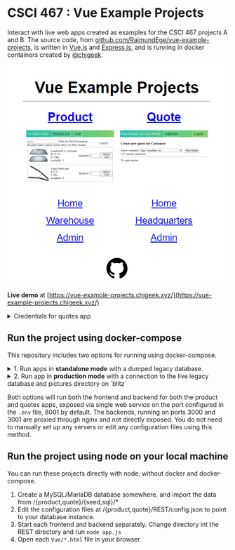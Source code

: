 # CSCI 467 : Vue Example Projects
Interact with live web apps created as examples for the CSCI 467 projects A and B. The source code, from [github.com/RaimundEge/vue-example-projects](https://github.com/RaimundEge/vue-example-projects/), is written in [Vue.js](https://vuejs.org/) and [Express.js](https://expressjs.com/), and is running in docker containers created by [@chigeek](https://github.com/chigeekgreg).

[![Screenshot](/thumbnail.png?raw=true "Screenshot")](https://vue-example-projects.chigeek.xyz/)

**Live demo** at [https://vue-example-projects.chigeek.xyz/](https://vue-example-projects.chigeek.xyz/)

<details>
  <summary>Credentials for quotes app</summary>
  
  | Username | Password |
  |----------|----------|
  | alice    | alice    |
  | bob      | bob      |
  | charlie  | charlie  |
</details>

## Run the project using docker-compose
This repository includes two options for running using docker-compose.

<details>
  <summary>1. Run apps in <strong>standalone mode</strong> with a dumped legacy database.</summary>
  
  ⚠️ *This option is best for local development and works even when `blitz` is offline.*

  ```sh
    docker-compose up -d
  ```

  This default method will use the configuration from `docker-compose.yml` and `docker-compose.override.yml`. The override .yml file includes a definition for an additional mariadb instance that will simulate the live legacy database, including dynamically changing the name of customer with id=33. Also, the product images are served directly from nginx under /pics/.
</details>

<details>
  <summary>2. Run app in <strong>production mode</strong> with a connection to the live legacy database and pictures directory on `blitz`</summary>
  
  ⚠️ *This option requires http and mysql on blitz to be accessible from your machine.*

  ```sh
    docker-compose -f docker-compose.yml -f docker-compose.prod.yml up -d
  ```

  This default method will use the configuration from `docker-compose.yml` and `docker-compose.prod.yml`. The prod .yml file includes a config file for the backends to connect to the live database. Also, the product images are proxied from `blitz` through nginx under `/pics/`, with a cache volume mapped to `/data/nginx/cache` so that images are not retrieved from `blitz` more than once.
</details>

Both options will run both the frontend and backend for both the product and quotes apps, exposed via single web service on the port configured in the `.env` file, 8001 by default. The backends, running on ports 3000 and 3001 are proxied through nginx and not directly exposed. You do not need to manually set up any servers or edit any configuration files using this method.

## Run the project using node on your local machine
You can run these projects directly with node, without docker and docker-compose.

1. Create a MySQL/MariaDB database somewhere, and import the data from /{product,quote}/{seed,sql}/*
2. Edit the configuration files at /{product,quote}/REST/config.json to point to your database instance.
3. Start each frontend and backend separately. Change directory int the REST directory and run `node app.js`
4. Open each `Vue/*.html` file in your browser.